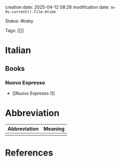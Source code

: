 creation date: 2025-04-12 08:26
modification date: `$= dv.current().file.mtime`

Status: #baby 

Tags: [[]]

# Italian

## Books

### Nuovo Espresso

- [[Nuovo Espresso 1]]













# Abbreviation

| Abbreviation | Meaning |
| ------------ | ------- |
|              |         |


# References